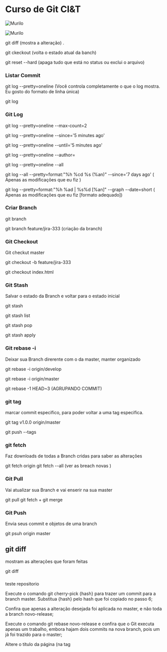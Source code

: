 # Curso de Git CI&T

![Murilo](https://i.imgur.com/XLn2CAt.png)



![Murilo](https://i.imgur.com/lvDLMoH.png)

git diff (mostra a alteração)
.

git ckeckout <nome do arquivo> (volta o estado atual da banch)
  
  
git reset --hard  (apaga tudo que está no status ou exclui o arquivo)

### Listar Commit

git log --pretty=oneline (Você controla completamente o que o log mostra. Eu gosto do formato de linha única)

git log

### Git Log 

git log --pretty=oneline --max-count=2

git log --pretty=oneline --since='5 minutes ago'

git log --pretty=oneline --until='5 minutes ago'

git log --pretty=oneline --author=<your name>
  
git log --pretty=oneline --all

git log --all --pretty=format:"%h %cd %s (%an)" --since='7 days ago' ( Apenas as modificações que eu fiz ) 

git log --pretty=format:"%h %ad | %s%d [%an]" --graph --date=short ( Apenas as modificações que eu fiz [formato adequado])

### Criar Branch 

git branch 


git branch feature/jira-333 (criação da branch)

### Git Checkout

Git checkut master


git checkout -b feature/jira-333


git  checkout index.html

### Git Stash

Salvar o estado da Branch e voltar para o estado inicial

git stash


git stash list


git stash pop


git stash apply

### Git  rebase -i

Deixar sua Branch direrente com o da master, manter organizado

git rebase -i origin/develop


git rebase -i origin/master


git rebase -1 HEAD~3 (AGRUPANDO COMMIT)

### git tag

marcar commit especifico, para poder voltar a uma tag especifica.

git tag v1.0.0 origin/master


git push --tags

### git fetch 

Faz downloads de todas a Branch cridas para saber as alterações

git fetch origin
git fetch --all (ver as breach novas )

### Git Pull

Vai atualizar sua Branch e vai enserir na sua master 

git pull
git fetch + git merge

### Git Push
Envia seus commit e objetos de uma branch 

git psuh origin master

## git diff   

mostram as alterações que foram feitas

git diff 

### 
 teste repositorio

Execute o comando git cherry-pick {hash} para trazer um commit para a branch master. Substitua {hash} pelo hash que foi copiado no passo 6;

Confira que apenas a alteração desejada foi aplicada no master, e não toda a branch novo-release;

Execute o comando git rebase novo-release e confira que o Git executa apenas um trabalho, embora hajam dois commits na nova branch, pois um já foi trazido para o master;

Altere o título da página (na tag <title>) para "Lista de cursos de DevOps";

Execute git add index.html e git commit -m "Adicionando DevOps no título" para commitar esta alteração;

Altere o título da página (na tag <title>) para "Lista de cursos da Alura";

Execute git add index.html e git commit -m "Mudando título" para commitar esta alteração;

Altere o título da página (na tag <title>) para "Cursos da Alura";

Execute git add index.html e git commit -m "Mexendo no título" para commitar esta alteração;

Altere o título do arquivo (na tag <title>) para "Lista de cursos";

Execute git add index.html e git commit -m "Título alterado" para commitar esta alteração;

Execute o comando git bisect start para informar ao Git que você vai iniciar uma busca por determinada alteração;

Execute o comando git bisect bad HEAD para informar que o estado atual do código está "ruim", ou seja, o título não está no estado que você quer;

Executando git log --oneline, copie o hash do commit com a mensagem "Simplificando o título";

Execute o comando git bisect good {hash}, substituindo {hash} pelo hash copiado no passo anterior, para informar que o estado atual do código está "bom", ou seja, o título está no estado que você quer;

Confira no código que agora o título está como você quer;

Execute git bisect good para informar ao Git que neste commit o código ainda está como você quer;

Confira no código que agora o título não está mais como você quer;

Execute git bisect bad para informar ao Git que neste commit o código não está mais como você quer;

Note que o Git encontrou o exato commit onde o título deixou de estar no estado em que você quer;

Execute git bisect reset para indicar que você finalizou a busca;

Execute o comando git show {hash}, substituindo {hash} pelo hash conferido no passo 30. Veja que é exatamente a alteração que você estava buscando;


. 

Para reverter esta alteração, execute git revert {hash}, substituindo {hash} pelo hash conferido no passo 30. Resolva quaisquer conflitos que possam ter sido encontrados;

Execute git blame index.html e confira o responsável por cada linha do arquivo.


